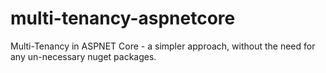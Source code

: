# multi-tenancy-aspnetcore
Multi-Tenancy in ASPNET Core - a simpler approach, without the need for any un-necessary nuget packages.

